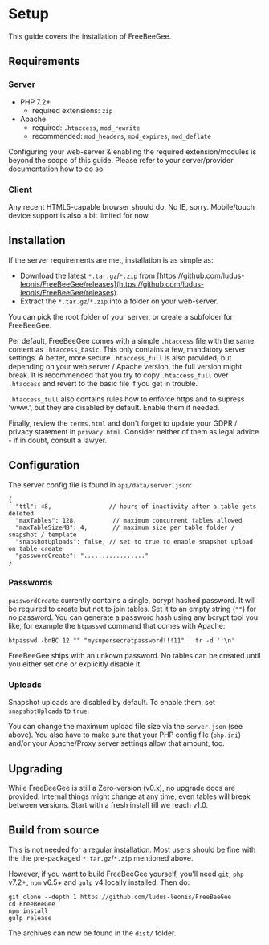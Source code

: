 # Setup

This guide covers the installation of FreeBeeGee.

## Requirements

### Server

* PHP 7.2+
  * required extensions: `zip`
* Apache
  * required: `.htaccess`, `mod_rewrite`
  * recommended: `mod_headers`, `mod_expires`, `mod_deflate`

Configuring your web-server & enabling the required extension/modules is beyond the scope of this guide. Please refer to your server/provider documentation how to do so.

### Client

Any recent HTML5-capable browser should do. No IE, sorry. Mobile/touch device support is also a bit limited for now.

## Installation

If the server requirements are met, installation is as simple as:

* Download the latest `*.tar.gz`/`*.zip` from [https://github.com/ludus-leonis/FreeBeeGee/releases](https://github.com/ludus-leonis/FreeBeeGee/releases).
* Extract the `*.tar.gz`/`*.zip` into a folder on your web-server.

You can pick the root folder of your server, or create a subfolder for FreeBeeGee.

Per default, FreeBeeGee comes with a simple `.htaccess` file with the same content as `.htaccess_basic`. This only contains a few, mandatory server settings. A better, more secure `.htaccess_full` is also provided, but depending on your web server / Apache version, the full version might break. It is recommended that you try to copy `.htaccess_full` over `.htaccess` and revert to the basic file if you get in trouble.

`.htaccess_full` also contains rules how to enforce https and to supress 'www.', but they are disabled by default. Enable them if needed.

Finally, review the `terms.html` and don't forget to update your GDPR / privacy statement in `privacy.html`. Consider neither of them as legal advice - if in doubt, consult a lawyer.

## Configuration

The server config file is found in `api/data/server.json`:

```
{
  "ttl": 48,                // hours of inactivity after a table gets deleted
  "maxTables": 128,          // maximum concurrent tables allowed
  "maxTableSizeMB": 4,       // maximum size per table folder / snapshot / template
  "snapshotUploads": false, // set to true to enable snapshot upload on table create
  "passwordCreate": "................."
}
```

### Passwords

`passwordCreate` currently contains a single, bcrypt hashed password. It will be required to create but not to join tables. Set it to an empty string (`""`) for no password. You can generate a password hash using any bcrypt tool you like, for example the `htpasswd` command that comes with Apache:

```
htpasswd -bnBC 12 "" "mysupersecretpassword!!!11" | tr -d ':\n'
```

FreeBeeGee ships with an unkown password. No tables can be created until you either set one or explicitly disable it.

### Uploads

Snapshot uploads are disabled by default. To enable them, set `snapshotUploads` to `true`.

You can change the maximum upload file size via the `server.json` (see above). You also have to make sure that your PHP config file (`php.ini`) and/or your Apache/Proxy server settings allow that amount, too.

## Upgrading

While FreeBeeGee is still a Zero-version (v0.x), no upgrade docs are provided. Internal things might change at any time, even tables will break between versions. Start with a fresh install till we reach v1.0.

## Build from source

This is not needed for a regular installation. Most users should be fine with the the pre-packaged `*.tar.gz`/`*.zip` mentioned above.

However, if you want to build FreeBeeGee yourself, you'll need `git`, `php` v7.2+, `npm` v6.5+ and `gulp` v4 locally installed. Then do:

```
git clone --depth 1 https://github.com/ludus-leonis/FreeBeeGee
cd FreeBeeGee
npm install
gulp release
```

The archives can now be found in the `dist/` folder.
